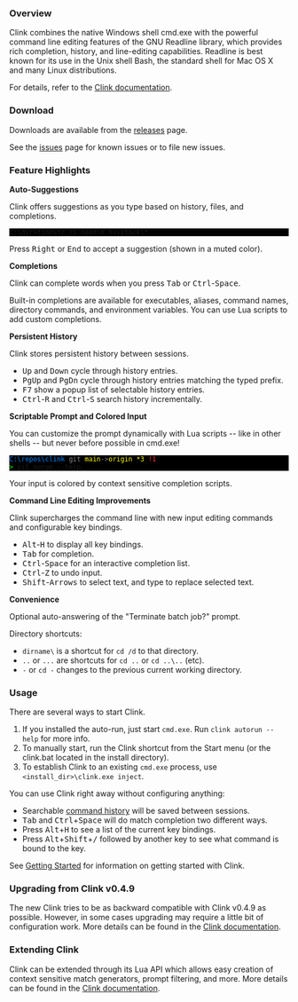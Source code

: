 ### Overview

Clink combines the native Windows shell cmd.exe with the powerful command line editing features of the GNU Readline library, which provides rich completion, history, and line-editing capabilities. Readline is best known for its use in the Unix shell Bash, the standard shell for Mac OS X and many Linux distributions.

For details, refer to the [Clink documentation](https://chrisant996.github.io/clink/clink.html).

### Download

Downloads are available from the [releases](https://github.com/chrisant996/clink/releases) page.

See the [issues](https://github.com/chrisant996/clink/issues) page for known issues or to file new issues.

### Feature Highlights

<div class="promo_box">
<div class="promo_box">
<div class="promo_block">

<p><b>Auto-Suggestions</b></p>

<p>Clink offers suggestions as you type based on history, files, and completions.</p>

<pre style="border-radius:initial;border:initial;background-color:black"><code class="plaintext" style="background-color:black"><span class="color_default">C:\dir><span class="color_executable">findstr</span><span class="cursor">_</span><span class="color_suggestion">/s needle haystack\*</span></span>
</code></pre>

<p>Press <kbd>Right</kbd> or <kbd>End</kbd> to accept a suggestion (shown in a muted color).</p>

</div>
<div class="promo_block">

<p><b>Completions</b></p>

<p>Clink can complete words when you press <kbd>Tab</kbd> or <kbd>Ctrl</kbd>-<kbd>Space</kbd>.</p>

<p>Built-in completions are available for executables, aliases, command names, directory commands, and environment variables.  You can use Lua scripts to add custom completions.</p>

</div>
</div>
<div class="promo_box">
<div class="promo_block">

<p><b>Persistent History</b></p>

<p>Clink stores persistent history between sessions.</p>

<ul>
<li><kbd>Up</kbd> and <kbd>Down</kbd> cycle through history entries.</li>
<li><kbd>PgUp</kbd> and <kbd>PgDn</kbd> cycle through history entries matching the typed prefix.</li>
<li><kbd>F7</kbd> show a popup list of selectable history entries.</li>
<li><kbd>Ctrl</kbd>-<kbd>R</kbd> and <kbd>Ctrl</kbd>-<kbd>S</kbd> search history incrementally.</li>
</ul>

</div>
<div class="promo_block">

<p><b>Scriptable Prompt and Colored Input</b></p>

<p>You can customize the prompt dynamically with Lua scripts -- like in other shells -- but never before possible in cmd.exe!</p>

<pre style="border-radius:initial;border:initial;background-color:black"><code class="plaintext" style="background-color:black"><span class="color_default"><span style="color:#0087ff">C:\repos\clink</span> <span style="color:#888">git</span> <span style="color:#ff0">main</span><span style="color:#888">-></span><span style="color:#ff0">origin *3</span> <span style="color:#f33">!1</span>
<span style="color:#0f0">></span> <span class="color_argmatcher">git</span> <span class="color_arg">merge</span> <span class="color_flag">--help</span><span class="cursor">_</span></span>
</code></pre>

<p>Your input is colored by context sensitive completion scripts.</p>

</div>
</div>
<div class="promo_box">
<div class="promo_block">

<p><b>Command Line Editing Improvements</b></p>

<p>Clink supercharges the command line with new input editing commands and configurable key bindings.</p>

<ul>
<li><kbd>Alt</kbd>-<kbd>H</kbd> to display all key bindings.</li>
<li><kbd>Tab</kbd> for completion.</li>
<li><kbd>Ctrl</kbd>-<kbd>Space</kbd> for an interactive completion list.</li>
<li><kbd>Ctrl</kbd>-<kbd>Z</kbd> to undo input.</li>
<li><kbd>Shift</kbd>-<kbd>Arrows</kbd> to select text, and type to replace selected text.</li>
</ul>

</div>
<div class="promo_block">

<p><b>Convenience</b></p>

<p>Optional auto-answering of the "Terminate batch job?" prompt.</p>

<p>Directory shortcuts:</p>
<ul>
<li><code>dirname\</code> is a shortcut for <code>cd /d</code> to that directory.</li>
<li><code>..</code> or <code>...</code> are shortcuts for <code>cd ..</code> or <code>cd ..\..</code> (etc).</li>
<li><code>-</code> or <code>cd -</code> changes to the previous current working directory.</li>
</ul>

</div>
</div>
</div>

### Usage

There are several ways to start Clink.

1. If you installed the auto-run, just start `cmd.exe`.  Run `clink autorun --help` for more info.
2. To manually start, run the Clink shortcut from the Start menu (or the clink.bat located in the install directory).
3. To establish Clink to an existing `cmd.exe` process, use `<install_dir>\clink.exe inject`.

You can use Clink right away without configuring anything:

- Searchable [command history](#saved-command-history) will be saved between sessions.
- <kbd>Tab</kbd> and <kbd>Ctrl</kbd>+<kbd>Space</kbd> will do match completion two different ways.
- Press <kbd>Alt</kbd>+<kbd>H</kbd> to see a list of the current key bindings.
- Press <kbd>Alt</kbd>+<kbd>Shift</kbd>+<kbd>/</kbd> followed by another key to see what command is bound to the key.

See [Getting Started](https://chrisant996.github.io/clink/clink.html#getting-started) for information on getting started with Clink.

### Upgrading from Clink v0.4.9

The new Clink tries to be as backward compatible with Clink v0.4.9 as possible. However, in some cases upgrading may require a little bit of configuration work. More details can be found in the [Clink documentation](https://chrisant996.github.io/clink/clink.html).

### Extending Clink

Clink can be extended through its Lua API which allows easy creation of context sensitive match generators, prompt filtering, and more. More details can be found in the [Clink documentation](https://chrisant996.github.io/clink/clink.html).


